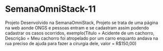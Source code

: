 # SemanaOmniStack-11
Projeto Desenvolvido na SemanaOmniStack, Projeto se trata de uma página na web aonde ONGS e pessoas entram e 
se cadastram assim podendo cadastrar os casos ocorridos, exemplo(Titulo = Acidente de um cachorro, Descrição = Meu 
cachorro foi atropelado por um carro enquanto andava na rua preciso de ajuda para fazer a cirurgia dele, valor = R$150,00)
